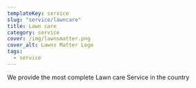 ```yaml
---
templateKey: service
slug: "service/lawncare"
title: Lawn care
category: service
cover: /img/lawnsmatter.png
cover_alt: Lawns Matter Logo
tags:
  - service
---
```

We provide the most complete Lawn care Service in the country